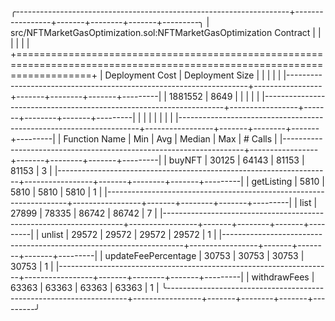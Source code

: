 ╭--------------------------------------------------------------------+-----------------+-------+--------+-------+---------╮
| src/NFTMarketGasOptimization.sol:NFTMarketGasOptimization Contract |                 |       |        |       |         |
+=========================================================================================================================+
| Deployment Cost                                                    | Deployment Size |       |        |       |         |
|--------------------------------------------------------------------+-----------------+-------+--------+-------+---------|
| 1881552                                                            | 8649            |       |        |       |         |
|--------------------------------------------------------------------+-----------------+-------+--------+-------+---------|
|                                                                    |                 |       |        |       |         |
|--------------------------------------------------------------------+-----------------+-------+--------+-------+---------|
| Function Name                                                      | Min             | Avg   | Median | Max   | # Calls |
|--------------------------------------------------------------------+-----------------+-------+--------+-------+---------|
| buyNFT                                                             | 30125           | 64143 | 81153  | 81153 | 3       |
|--------------------------------------------------------------------+-----------------+-------+--------+-------+---------|
| getListing                                                         | 5810            | 5810  | 5810   | 5810  | 1       |
|--------------------------------------------------------------------+-----------------+-------+--------+-------+---------|
| list                                                               | 27899           | 78335 | 86742  | 86742 | 7       |
|--------------------------------------------------------------------+-----------------+-------+--------+-------+---------|
| unlist                                                             | 29572           | 29572 | 29572  | 29572 | 1       |
|--------------------------------------------------------------------+-----------------+-------+--------+-------+---------|
| updateFeePercentage                                                | 30753           | 30753 | 30753  | 30753 | 1       |
|--------------------------------------------------------------------+-----------------+-------+--------+-------+---------|
| withdrawFees                                                       | 63363           | 63363 | 63363  | 63363 | 1       |
╰--------------------------------------------------------------------+-----------------+-------+--------+-------+---------╯

